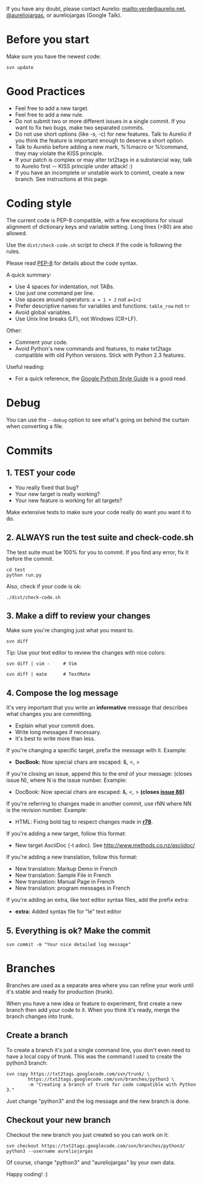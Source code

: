 If you have any doubt, please contact Aurelio: [mailto:verde@aurelio.net](mailto:verde@aurelio.net), [@aureliojargas](http://twitter.com/aureliojargas), or aureliojargas (Google Talk).

# Before you start #

Make sure you have the newest code:

```
svn update
```

# Good Practices #

  * Feel free to add a new target.
  * Feel free to add a new rule.
  * Do not submit two or more different issues in a single commit. If you want to fix two bugs, make two separated commits.
  * Do not use short options (like -s, -c) for new features. Talk to Aurelio if you think the feature is important enough to deserve a short option.
  * Talk to Aurelio before adding a new mark, %%macro or %!command, they may violate the KISS principle.
  * If your patch is complex or may alter txt2tags in a substancial way, talk to Aurelio first -- KISS principle under attack! :)
  * If you have an incomplete or unstable work to commit, create a new branch. See instructions at this page.

# Coding style #

The current code is PEP-8 compatible, with a few exceptions for visual alignment of dictionary keys and variable setting. Long lines (>80) are also allowed.

Use the `dist/check-code.sh` script to check if the code is following the rules.

Please read [PEP-8](http://www.python.org/dev/peps/pep-0008/) for details about the code syntax.

A quick summary:

  * Use 4 spaces for indentation, not TABs.
  * Use just one command per line.
  * Use spaces around operators: `a = 1 + 2` not `a=1+2`
  * Prefer descriptive names for variables and functions: `table_row` not `tr`
  * Avoid global variables.
  * Use Unix line breaks (LF), not Windows (CR+LF).

Other:

  * Comment your code.
  * Avoid Python's new commands and features, to make txt2tags compatible with old Python versions. Stick with Python 2.3 features.

Useful reading:

  * For a quick reference, the [Google Python Style Guide](http://google-styleguide.googlecode.com/svn/trunk/pyguide.html) is a good read.

# Debug #

You can use the `--debug` option to see what's going on behind the curtain when converting a file.

# Commits #

## 1. TEST your code ##

  * You really fixed that bug?
  * Your new target is really working?
  * Your new feature is working for all targets?

Make extensive tests to make sure your code really do want you want it to do.

## 2. ALWAYS run the test suite and check-code.sh ##

The test suite must be 100% for you to commit. If you find any error, fix it before the commit.

```
cd test
python run.py
```

Also, check if your code is ok:

```
./dist/check-code.sh
```

## 3. Make a diff to review your changes ##

Make sure you're changing just what you meant to.

```
svn diff
```

Tip: Use your text editor to review the changes with nice colors:

```
svn diff | vim -     # Vim

svn diff | mate      # TextMate
```

## 4. Compose the log message ##

It's very important that you write an **informative** message that describes what changes you are committing.

  * Explain what your commit does.
  * Write long messages if necessary.
  * It's best to write more than less.

If you're changing a specific target, prefix the message with it. Example:

  * **DocBook:** Now special chars are escaped: &, <, >

If you're closing an issue, append this to the end of your message: (closes issue N), where N is the issue number. Example:

  * DocBook: Now special chars are escaped: &, <, > **(closes [issue 86](https://code.google.com/p/txt2tags/issues/detail?id=86))**

If you're referring to changes made in another commit, use rNN where NN is the revision number. Example:

  * HTML: Fixing bold tag to respect changes made in **[r78](https://code.google.com/p/txt2tags/source/detail?r=78)**.

If you're adding a new target, follow this format:

  * New target AsciiDoc (-t adoc). See http://www.methods.co.nz/asciidoc/

If you're adding a new translation, follow this format:

  * New translation: Markup Demo in French
  * New translation: Sample File in French
  * New translation: Manual Page in French
  * New translation: program messages in French

If you're adding an extra, like text editor syntax files, add the prefix extra:

  * **extra:** Added syntax file for "le" text editor

## 5. Everything is ok? Make the commit ##

```
svn commit -m "Your nice detailed log message"
```

# Branches #

Branches are used as a separate area where you can refine your work until it's stable and ready for production (trunk).

When you have a new idea or feature to experiment, first create a new branch then add your code to it. When you think it's ready, merge the branch changes into trunk.

## Create a branch ##

To create a branch it's just a single command line, you don't even need to have a local copy of trunk. This was the command I used to create the python3 branch:

```
svn copy https://txt2tags.googlecode.com/svn/trunk/ \
        https://txt2tags.googlecode.com/svn/branches/python3 \
        -m "Creating a branch of trunk for code compatible with Python 3."
```

Just change "python3" and the log message and the new branch is done.

## Checkout your new branch ##

Checkout the new branch you just created so you can work on it:

```
svn checkout https://txt2tags.googlecode.com/svn/branches/python3/ python3 --username aureliojargas
```

Of course, change "python3" and "aureliojargas" by your own data.

Happy coding! :)